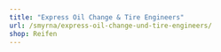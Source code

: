 ```yaml
---
title: "Express Oil Change & Tire Engineers"
url: /smyrna/express-oil-change-und-tire-engineers/
shop: Reifen
---
```

